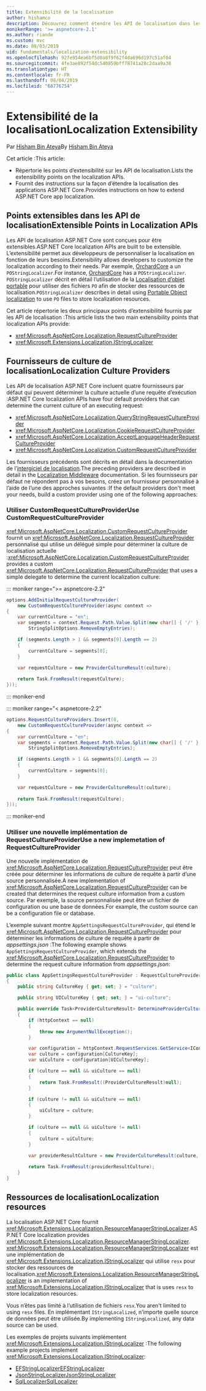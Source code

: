 ```yaml
---
title: Extensibilité de la localisation
author: hishamco
description: Découvrez comment étendre les API de localisation dans les applications ASP.NET Core.
monikerRange: '>= aspnetcore-2.1'
ms.author: riande
ms.custom: mvc
ms.date: 08/03/2019
uid: fundamentals/localization-extensibility
ms.openlocfilehash: 92fe954ea6bf5d0a8f9f62f4da696d197c51af04
ms.sourcegitcommit: 4fe3ae892f54dc540859bff78741a28c2daa9a38
ms.translationtype: HT
ms.contentlocale: fr-FR
ms.lasthandoff: 08/04/2019
ms.locfileid: "68776754"
---
```

# <a name="localization-extensibility"></a><span data-ttu-id="41361-103">Extensibilité de la localisation</span><span class="sxs-lookup"><span data-stu-id="41361-103">Localization Extensibility</span></span>

<span data-ttu-id="41361-104">Par [Hisham Bin Ateya](https://github.com/hishamco)</span><span class="sxs-lookup"><span data-stu-id="41361-104">By [Hisham Bin Ateya](https://github.com/hishamco)</span></span>

<span data-ttu-id="41361-105">Cet article :</span><span class="sxs-lookup"><span data-stu-id="41361-105">This article:</span></span>

* <span data-ttu-id="41361-106">Répertorie les points d’extensibilité sur les API de localisation.</span><span class="sxs-lookup"><span data-stu-id="41361-106">Lists the extensibility points on the localization APIs.</span></span>
* <span data-ttu-id="41361-107">Fournit des instructions sur la façon d’étendre la localisation des applications ASP.NET Core.</span><span class="sxs-lookup"><span data-stu-id="41361-107">Provides instructions on how to extend ASP.NET Core app localization.</span></span>

## <a name="extensible-points-in-localization-apis"></a><span data-ttu-id="41361-108">Points extensibles dans les API de localisation</span><span class="sxs-lookup"><span data-stu-id="41361-108">Extensible Points in Localization APIs</span></span>

<span data-ttu-id="41361-109">Les API de localisation ASP.NET Core sont conçues pour être extensibles.</span><span class="sxs-lookup"><span data-stu-id="41361-109">ASP.NET Core localization APIs are built to be extensible.</span></span> <span data-ttu-id="41361-110">L’extensibilité permet aux développeurs de personnaliser la localisation en fonction de leurs besoins.</span><span class="sxs-lookup"><span data-stu-id="41361-110">Extensibility allows developers to customize the localization according to their needs.</span></span> <span data-ttu-id="41361-111">Par exemple, [OrchardCore](https://github.com/orchardCMS/OrchardCore/) a un `POStringLocalizer`.</span><span class="sxs-lookup"><span data-stu-id="41361-111">For instance, [OrchardCore](https://github.com/orchardCMS/OrchardCore/) has a `POStringLocalizer`.</span></span> <span data-ttu-id="41361-112">`POStringLocalizer` décrit en détail l’utilisation de la [Localisation d’objet portable](xref:fundamentals/portable-object-localization) pour utiliser des fichiers `PO` afin de stocker des ressources de localisation.</span><span class="sxs-lookup"><span data-stu-id="41361-112">`POStringLocalizer` describes in detail using [Portable Object localization](xref:fundamentals/portable-object-localization) to use `PO` files to store localization resources.</span></span>

<span data-ttu-id="41361-113">Cet article répertorie les deux principaux points d’extensibilité fournis par les API de localisation :</span><span class="sxs-lookup"><span data-stu-id="41361-113">This article lists the two main extensibility points that localization APIs provide:</span></span> 

* <xref:Microsoft.AspNetCore.Localization.RequestCultureProvider>
* <xref:Microsoft.Extensions.Localization.IStringLocalizer>

## <a name="localization-culture-providers"></a><span data-ttu-id="41361-114">Fournisseurs de culture de localisation</span><span class="sxs-lookup"><span data-stu-id="41361-114">Localization Culture Providers</span></span>

<span data-ttu-id="41361-115">Les API de localisation ASP.NET Core incluent quatre fournisseurs par défaut qui peuvent déterminer la culture actuelle d’une requête d’exécution :</span><span class="sxs-lookup"><span data-stu-id="41361-115">ASP.NET Core localization APIs have four default providers that can determine the current culture of an executing request:</span></span>

* <xref:Microsoft.AspNetCore.Localization.QueryStringRequestCultureProvider>
* <xref:Microsoft.AspNetCore.Localization.CookieRequestCultureProvider>
* <xref:Microsoft.AspNetCore.Localization.AcceptLanguageHeaderRequestCultureProvider>
* <xref:Microsoft.AspNetCore.Localization.CustomRequestCultureProvider>

<span data-ttu-id="41361-116">Les fournisseurs précédents sont décrits en détail dans la documentation de l’[intergiciel de localisation](xref:fundamentals/localization).</span><span class="sxs-lookup"><span data-stu-id="41361-116">The preceding providers are described in detail in the [Localization Middleware](xref:fundamentals/localization) documentation.</span></span> <span data-ttu-id="41361-117">Si les fournisseurs par défaut ne répondent pas à vos besoins, créez un fournisseur personnalisé à l’aide de l’une des approches suivantes :</span><span class="sxs-lookup"><span data-stu-id="41361-117">If the default providers don't meet your needs, build a custom provider using one of the following approaches:</span></span>

### <a name="use-customrequestcultureprovider"></a><span data-ttu-id="41361-118">Utiliser CustomRequestCultureProvider</span><span class="sxs-lookup"><span data-stu-id="41361-118">Use CustomRequestCultureProvider</span></span>

<span data-ttu-id="41361-119"><xref:Microsoft.AspNetCore.Localization.CustomRequestCultureProvider> fournit un <xref:Microsoft.AspNetCore.Localization.RequestCultureProvider> personnalisé qui utilise un délégué simple pour déterminer la culture de localisation actuelle :</span><span class="sxs-lookup"><span data-stu-id="41361-119"><xref:Microsoft.AspNetCore.Localization.CustomRequestCultureProvider> provides a custom <xref:Microsoft.AspNetCore.Localization.RequestCultureProvider> that uses a simple delegate to determine the current localization culture:</span></span>

::: moniker range=">= aspnetcore-2.2"

```csharp
options.AddInitialRequestCultureProvider(
    new CustomRequestCultureProvider(async context =>
{
    var currentCulture = "en";
    var segments = context.Request.Path.Value.Split(new char[] { '/' }, 
        StringSplitOptions.RemoveEmptyEntries);

    if (segments.Length > 1 && segments[0].Length == 2)
    {
        currentCulture = segments[0];
    }

    var requestCulture = new ProviderCultureResult(culture);
    
    return Task.FromResult(requestCulture);
}));
```

::: moniker-end

::: moniker range="< aspnetcore-2.2"

```csharp
options.RequestCultureProviders.Insert(0, 
    new CustomRequestCultureProvider(async context =>
{
    var currentCulture = "en";
    var segments = context.Request.Path.Value.Split(new char[] { '/' }, 
        StringSplitOptions.RemoveEmptyEntries);

    if (segments.Length > 1 && segments[0].Length == 2)
    {
        currentCulture = segments[0];
    }

    var requestCulture = new ProviderCultureResult(culture);
    
    return Task.FromResult(requestCulture);
}));
```

::: moniker-end

### <a name="use-a-new-implemetation-of-requestcultureprovider"></a><span data-ttu-id="41361-120">Utiliser une nouvelle implémentation de RequestCultureProvider</span><span class="sxs-lookup"><span data-stu-id="41361-120">Use a new implemetation of RequestCultureProvider</span></span>

<span data-ttu-id="41361-121">Une nouvelle implémentation de <xref:Microsoft.AspNetCore.Localization.RequestCultureProvider> peut être créée pour déterminer les informations de culture de requête à partir d’une source personnalisée.</span><span class="sxs-lookup"><span data-stu-id="41361-121">A new implementation of <xref:Microsoft.AspNetCore.Localization.RequestCultureProvider> can be created that determines the request culture information from a custom source.</span></span> <span data-ttu-id="41361-122">Par exemple, la source personnalisée peut être un fichier de configuration ou une base de données.</span><span class="sxs-lookup"><span data-stu-id="41361-122">For example, the custom source can be a configuration file or database.</span></span>

<span data-ttu-id="41361-123">L’exemple suivant montre `AppSettingsRequestCultureProvider`, qui étend le <xref:Microsoft.AspNetCore.Localization.RequestCultureProvider> pour déterminer les informations de culture de requête à partir de *appsettings.json* :</span><span class="sxs-lookup"><span data-stu-id="41361-123">The following example shows `AppSettingsRequestCultureProvider`, which extends the <xref:Microsoft.AspNetCore.Localization.RequestCultureProvider> to determine the request culture information from *appsettings.json*:</span></span>

```csharp
public class AppSettingsRequestCultureProvider : RequestCultureProvider
{
    public string CultureKey { get; set; } = "culture";

    public string UICultureKey { get; set; } = "ui-culture";

    public override Task<ProviderCultureResult> DetermineProviderCultureResult(HttpContext httpContext)
    {
        if (httpContext == null)
        {
            throw new ArgumentNullException();
        }

        var configuration = httpContext.RequestServices.GetService<IConfigurationRoot>();
        var culture = configuration[CultureKey];
        var uiCulture = configuration[UICultureKey];

        if (culture == null && uiCulture == null)
        {
            return Task.FromResult((ProviderCultureResult)null);
        }

        if (culture != null && uiCulture == null)
        {
            uiCulture = culture;
        }

        if (culture == null && uiCulture != null)
        {
            culture = uiCulture;
        }
        
        var providerResultCulture = new ProviderCultureResult(culture, uiCulture);

        return Task.FromResult(providerResultCulture);
    }
}
```

## <a name="localization-resources"></a><span data-ttu-id="41361-124">Ressources de localisation</span><span class="sxs-lookup"><span data-stu-id="41361-124">Localization resources</span></span>

<span data-ttu-id="41361-125">La localisation ASP.NET Core fournit <xref:Microsoft.Extensions.Localization.ResourceManagerStringLocalizer>.</span><span class="sxs-lookup"><span data-stu-id="41361-125">ASP.NET Core localization provides <xref:Microsoft.Extensions.Localization.ResourceManagerStringLocalizer>.</span></span> <span data-ttu-id="41361-126"><xref:Microsoft.Extensions.Localization.ResourceManagerStringLocalizer> est une implémentation de <xref:Microsoft.Extensions.Localization.IStringLocalizer> qui utilise `resx` pour stocker des ressources de localisation.</span><span class="sxs-lookup"><span data-stu-id="41361-126"><xref:Microsoft.Extensions.Localization.ResourceManagerStringLocalizer> is an implementation of <xref:Microsoft.Extensions.Localization.IStringLocalizer> that is uses `resx` to store localization resources.</span></span>

<span data-ttu-id="41361-127">Vous n’êtes pas limité à l’utilisation de fichiers `resx`.</span><span class="sxs-lookup"><span data-stu-id="41361-127">You aren't limited to using `resx` files.</span></span> <span data-ttu-id="41361-128">En implémentant `IStringLocalized`, n’importe quelle source de données peut être utilisée.</span><span class="sxs-lookup"><span data-stu-id="41361-128">By implementing `IStringLocalized`, any data source can be used.</span></span>

<span data-ttu-id="41361-129">Les exemples de projets suivants implémentent <xref:Microsoft.Extensions.Localization.IStringLocalizer> :</span><span class="sxs-lookup"><span data-stu-id="41361-129">The following example projects implement <xref:Microsoft.Extensions.Localization.IStringLocalizer>:</span></span> 

* [<span data-ttu-id="41361-130">EFStringLocalizer</span><span class="sxs-lookup"><span data-stu-id="41361-130">EFStringLocalizer</span></span>](https://github.com/aspnet/Entropy/tree/master/samples/Localization.EntityFramework)
* [<span data-ttu-id="41361-131">JsonStringLocalizer</span><span class="sxs-lookup"><span data-stu-id="41361-131">JsonStringLocalizer</span></span>](https://github.com/hishamco/My.Extensions.Localization.Json)
* [<span data-ttu-id="41361-132">SqlLocalizer</span><span class="sxs-lookup"><span data-stu-id="41361-132">SqlLocalizer</span></span>](https://github.com/damienbod/AspNetCoreLocalization)
